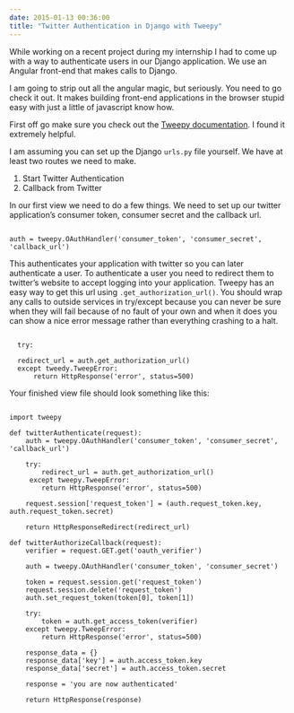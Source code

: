 ```yaml
---
date: 2015-01-13 00:36:00
title: "Twitter Authentication in Django with Tweepy"
---
```


While working on a recent project during my internship I had to come up with a way to authenticate users in our Django application. We use an Angular front-end that makes calls to Django.

<!--more-->

I am going to strip out all the angular magic, but seriously. You need to go check it out. It makes building front-end applications in the browser stupid easy with just a little of javascript know how.

First off go make sure you check out the [Tweepy documentation](http://tweepy.readthedocs.org/en/v2.3.0/). I found it extremely helpful.

I am assuming you can set up the Django ``urls.py`` file yourself. We have at least two routes we need to make.

1. Start Twitter Authentication
2. Callback from Twitter

In our first view we need to do a few things. We need to set up our twitter application’s consumer token, consumer secret and the callback url.

<pre><code>
auth = tweepy.OAuthHandler('consumer_token', 'consumer_secret', 'callback_url')
</code></pre>

This authenticates your application with twitter so you can later authenticate a user. To authenticate a user you need to redirect them to twitter’s website to accept logging into your application. Tweepy has an easy way to get this url using ``.get_authorization_url()``. You should wrap any calls to outside services in try/except because you can never be sure when they will fail because of no fault of your own and when it does you can show a nice error message rather than everything crashing to a halt.

<pre><code>
  try:

  redirect_url = auth.get_authorization_url()
  except tweedy.TweepError:
      return HttpResponse('error', status=500)
</code></pre>

Your finished view file should look something like this:

<pre><code>
import tweepy

def twitterAuthenticate(request):
    auth = tweepy.OAuthHandler('consumer_token', 'consumer_secret', 'callback_url')

    try:
        redirect_url = auth.get_authorization_url()
     except tweepy.TweepError:
        return HttpResponse('error', status=500)

    request.session['request_token'] = (auth.request_token.key, auth.request_token.secret)

    return HttpResponseRedirect(redirect_url)

def twitterAuthorizeCallback(request):
    verifier = request.GET.get('oauth_verifier')

    auth = tweepy.OAuthHandler('consumer_token', 'consumer_secret')

    token = request.session.get('request_token')
    request.session.delete('request_token')
    auth.set_request_token(token[0], token[1])

    try:
        token = auth.get_access_token(verifier)
    except tweepy.TweepError:
        return HttpResponse('error', status=500)

    response_data = {}
    response_data['key'] = auth.access_token.key
    response_data['secret'] = auth.access_token.secret

    response = 'you are now authenticated'

    return HttpResponse(response)
</code></pre>
